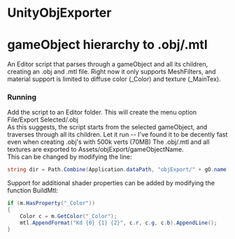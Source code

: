 # UnityObjExporter
gameObject hierarchy to .obj/.mtl
========
An Editor script that parses through a gameObject and all its children, creating an .obj and .mtl file.  Right now it only supports MeshFilters, and material support is limited to diffuse color (_Color) and texture (_MainTex).

### Running

Add the script to an Editor folder.  This will create the menu option File/Export Selected/.obj  
As this suggests, the script starts from the selected gameObject, and traverses through all its children.
Let it run -- I've found it to be decently fast even when creating .obj's with 500k verts (70MB)
The .obj/.mtl and all textures are exported to Assets/objExport/gameObjectName.  
This can be changed by modifying the line:
```c#
string dir = Path.Combine(Application.dataPath, "objExport/" + gO.name);
```
Support for additional shader properties can be added by modifying the function BuildMtl:
```c#
if (m.HasProperty("_Color"))
{
    Color c = m.GetColor("_Color");
    mtl.AppendFormat("Kd {0} {1} {2}", c.r, c.g, c.b).AppendLine();
}
```
